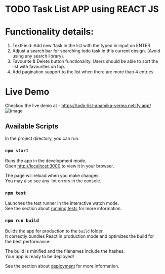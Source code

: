 # TODO Task List APP using REACT JS

# Functionality details:
1. TextField: Add new ‘task in the list with the <task> typed in input on ENTER.
2. Adjust a search bar for searching todo task in this current design. (Avoid using any
search library).
3. Favourite & Delete button functionality. Users should be able to sort the list with
favourites on top.
4. Add pagination support to the list when there are more than 4 entries.
  
# Live Demo
  Checkou the live demo at - https://todo-list-anamika-verma.netlify.app/
  ![image](https://user-images.githubusercontent.com/101696523/158539911-ded6e782-417c-4798-bae8-67acc3e4493d.png)


## Available Scripts

In the project directory, you can run:

### `npm start`

Runs the app in the development mode.\
Open [http://localhost:3000](http://localhost:3000) to view it in your browser.

The page will reload when you make changes.\
You may also see any lint errors in the console.

### `npm test`

Launches the test runner in the interactive watch mode.\
See the section about [running tests](https://facebook.github.io/create-react-app/docs/running-tests) for more information.

### `npm run build`

Builds the app for production to the `build` folder.\
It correctly bundles React in production mode and optimizes the build for the best performance.

The build is minified and the filenames include the hashes.\
Your app is ready to be deployed!

See the section about [deployment](https://facebook.github.io/create-react-app/docs/deployment) for more information.

